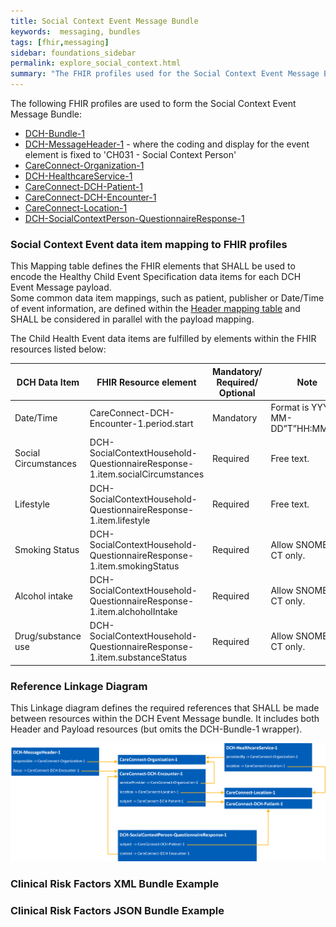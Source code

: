 ```yaml
---
title: Social Context Event Message Bundle
keywords:  messaging, bundles
tags: [fhir,messaging]
sidebar: foundations_sidebar
permalink: explore_social_context.html
summary: "The FHIR profiles used for the Social Context Event Message Bundle"
---
```


The following FHIR profiles are used to form the Social Context Event Message Bundle:

- [DCH-Bundle-1](https://fhir.nhs.uk/STU3/StructureDefinition/DCH-Bundle-1)
- [DCH-MessageHeader-1](https://fhir.nhs.uk/STU3/StructureDefinition/DCH-MessageHeader-1) - where the coding and display for the event element is fixed to 'CH031 - Social Context Person'
- [CareConnect-Organization-1](https://fhir.hl7.org.uk/STU3/StructureDefinition/CareConnect-Organization-1)
- [DCH-HealthcareService-1](https://fhir.nhs.uk/STU3/StructureDefinition/DCH-HealthcareService-1)
- [CareConnect-DCH-Patient-1](https://fhir.nhs.uk/STU3/StructureDefinition/CareConnect-DCH-Patient-1)
- [CareConnect-DCH-Encounter-1](https://fhir.nhs.uk/STU3/StructureDefinition/CareConnect-DCH-Encounter-1)
- [CareConnect-Location-1](https://fhir.hl7.org.uk/STU3/StructureDefinition/CareConnect-Location-1)
- [DCH-SocialContextPerson-QuestionnaireResponse-1](https://fhir.nhs.uk/STU3/StructureDefinition/DCH-SocialContextPerson-QuestionnaireResponse-1)

### Social Context Event data item mapping to FHIR profiles ###

This Mapping table defines the FHIR elements that SHALL be used to encode the Healthy Child Event Specification data items for each DCH Event Message payload.  
Some common data item mappings, such as patient, publisher or Date/Time of event information, are defined within the [Header mapping table](explore_event_header_design.html) and SHALL be considered in parallel with the payload mapping.

The Child Health Event data items are fulfilled by elements within the FHIR resources listed below:
                                                                                                   
| DCH Data Item        | FHIR Resource element                                                       | Mandatory/<br/>Required/<br/>Optional | Note                             |
|----------------------|-----------------------------------------------------------------------------|---------------------------------------|----------------------------------|
| Date/Time            | CareConnect-DCH-Encounter-1.period.start                                    | Mandatory                   | Format is YYYY-MM-DD”T”HH:MM:SS.           |
| Social Circumstances | DCH-SocialContextHousehold-QuestionnaireResponse-1.item.socialCircumstances | Required                    | Free text.                                 |
| Lifestyle            | DCH-SocialContextHousehold-QuestionnaireResponse-1.item.lifestyle           | Required                    | Free text.                                 |
| Smoking Status       | DCH-SocialContextHousehold-QuestionnaireResponse-1.item.smokingStatus       | Required                    | Allow SNOMED CT only.                      |
| Alcohol intake       | DCH-SocialContextHousehold-QuestionnaireResponse-1.item.alchoholIntake      | Required                    | Allow SNOMED CT only.                      |
| Drug/substance use   | DCH-SocialContextHousehold-QuestionnaireResponse-1.item.substanceStatus     | Required                    | Allow SNOMED CT only.                      |

### Reference Linkage Diagram ###

This Linkage diagram defines the required references that SHALL be made between resources within the DCH Event Message bundle. It includes both Header and Payload resources (but omits the DCH-Bundle-1 wrapper).

<img src="images/explore/SocialContext.png">

### Clinical Risk Factors XML Bundle Example ###

<script src="LINK TO FOLLOW"></script>

### Clinical Risk Factors JSON Bundle Example ###

<script src="LINK TO FOLLOW"></script>